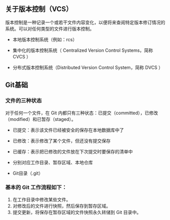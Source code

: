 ## 关于版本控制（VCS）

版本控制是一种记录一个或若干文件内容变化，以便将来查阅特定版本修订情况的系统。可以对任何类型的文件进行版本控制。

* 本地版本控制系统（例如：rcs）

* 集中化的版本控制系统（ Centralized Version Control Systems，简称 CVCS ）

* 分布式版本控制系统（Distributed Version Control System，简称 DVCS ）


## Git基础

### 文件的三种状态

对于任何一个文件，在 Git 内都只有三种状态：已提交（committed），已修改（modified）和已暂存（staged）。

* 已提交：表示该文件已经被安全的保存在本地数据库中了
* 已修改：表示修改了某个文件，但还没有提交保存
* 已缓存：表示把已修改的文件放在下次提交时要保存的清单中

* 分别对应工作目录、暂存区域、本地仓库

* Git目录（.git）


### 基本的 Git 工作流程如下：

1. 在工作目录中修改某些文件。
2. 对修改后的文件进行快照，然后保存到暂存区域。
3. 提交更新，将保存在暂存区域的文件快照永久转储到 Git 目录中。





